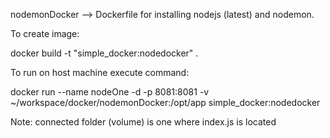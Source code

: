 nodemonDocker --> Dockerfile for installing nodejs (latest) and nodemon.

To create image:

  docker build -t "simple_docker:nodedocker" .

To run on host machine execute command:

  docker run --name nodeOne -d -p 8081:8081 -v ~/workspace/docker/nodemonDocker:/opt/app simple_docker:nodedocker

Note: connected folder (volume) is one where index.js is located
